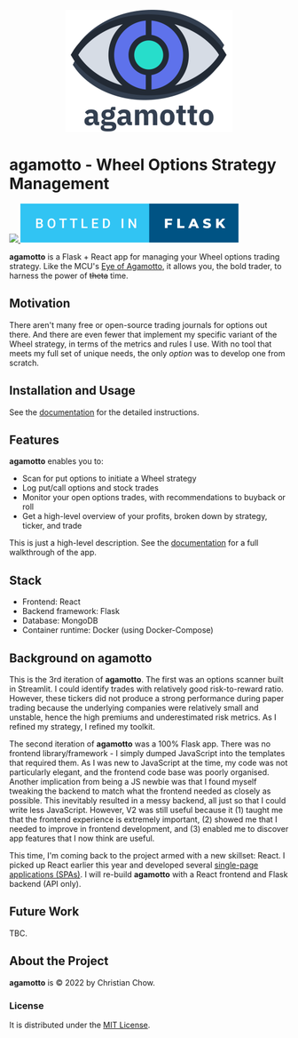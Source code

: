 <p align="center">
    <img src="./docs/images/agamotto_with_word.png">
</p>

# agamotto - Wheel Options Strategy Management

<p>
    <a href="https://www.python.org/">
        <img src="http://ForTheBadge.com/images/badges/made-with-python.svg">
    </a>
    <a href="https://flask.palletsprojects.com/en/2.0.x/">
        <img src="docs/images/bottled-in-flask.svg">
    </a>
</p>

**agamotto** is a Flask + React app for managing your Wheel options trading strategy. Like the MCU's [Eye of Agamotto](https://marvel.fandom.com/wiki/Eye_of_Agamotto), it allows you, the bold trader, to harness the power of ~~theta~~ time.

## Motivation
There aren't many free or open-source trading journals for options out there. And there are even fewer that implement my specific variant of the Wheel strategy, in terms of the metrics and rules I use. With no tool that meets my full set of  unique needs, the only *option* was to develop one from scratch.

## Installation and Usage
See the [documentation](https://chrischow.github.io/agamotto/getting_started) for the detailed instructions.

## Features
**agamotto** enables you to:

- Scan for put options to initiate a Wheel strategy
- Log put/call options and stock trades
- Monitor your open options trades, with recommendations to buyback or roll
- Get a high-level overview of your profits, broken down by strategy, ticker, and trade

This is just a high-level description. See the [documentation](https://chrischow.github.io/agamotto/user_guide) for a full walkthrough of the app.

## Stack
- Frontend: React
- Backend framework: Flask
- Database: MongoDB
- Container runtime: Docker (using Docker-Compose)

## Background on agamotto
This is the 3rd iteration of **agamotto**. The first was an options scanner built in Streamlit. I could identify trades with relatively good risk-to-reward ratio. However, these tickers did not produce a strong performance during paper trading because the underlying companies were relatively small and unstable, hence the high premiums and underestimated risk metrics. As I refined my strategy, I refined my toolkit.

The second iteration of **agamotto** was a 100% Flask app. There was no frontend library/framework - I simply dumped JavaScript into the templates that required them. As I was new to JavaScript at the time, my code was not particularly elegant, and the frontend code base was poorly organised. Another implication from being a JS newbie was that I found myself tweaking the backend to match what the frontend needed as closely as possible. This inevitably resulted in a messy backend, all just so that I could write less JavaScript. However, V2 was still useful because it (1) taught me that the frontend experience is extremely important, (2) showed me that I needed to improve in frontend development, and (3) enabled me to discover app features that I now think are useful.

This time, I'm coming back to the project armed with a new skillset: React. I picked up React earlier this year and developed several [single-page applications (SPAs)](https://github.com/chrischow?tab=repositories&q=react&type=&language=&sort=). I will re-build **agamotto** with a React frontend and Flask backend (API only).

## Future Work
TBC.

## About the Project
**agamotto** is © 2022 by Christian Chow.

### License
It is distributed under the [MIT License](LICENSE).
